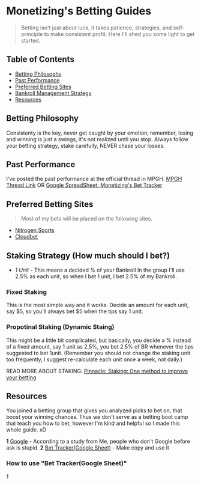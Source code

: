 # Monetizing's Betting Guides
> Betting isn't just about luck, it takes patience, strategies, and self-principle to make consistent profit. Here I'll shed you some light to get started.

## Table of Contents
- [Betting Philosophy](#betting-philosophy)
- [Past Performance](#past-perfomance)
- [Preferred Betting Sites](#preferred-betting-sites)
- [Bankroll Management Strategy](#bankroll-management)
- [Resources](#resources)

## Betting Philosophy
Consistenty is the key, never get caught by your emotion, remember, losing and winning is just a swings, it's not realized until you stop. Always follow your betting strategy, stake carefully, NEVER chase your losses.

## Past Performance
I've posted the past performance at the official thread in MPGH. [MPGH Thread Link](http://www.mpgh.net/forum/showthread.php?t=1196531)
OR [Google SpreadSheet: Monetizing's Bet Tracker](https://docs.google.com/spreadsheets/d/13oCd8BKSnViK8hfYTdzMxwnoSjjkka3p62I37kr6CJE/pubhtml?gid=680716412&single=true)

## Preferred Betting Sites
> Most of my bets will be placed on the following sites.
- [Nitrogen Sports](https://nitrogensports.eu/r/1450811/)
- [Cloudbet](https://www.cloudbet.com/)

## Staking Strategy (How much should I bet?)
- *1 Unit* 	- This means a decided % of your Bankroll
In the group I'll use 2.5% as each unit, so when I bet 1 unit, I bet 2.5% of my Bankroll.

### Fixed Staking
This is the most simple way and it works. Decide an amount for each unit, say $5, so you'll always bet $5 when the tips say 1 unit.

### Propotinal Staking (Dynamic Staing)
This might be a little bit complicated, but basically, you decide a % instead of a fixed amount, say 1 unit as 2.5%, you bet 2.5% of BR whenever the tips suggested to bet 1unit.
(Remember you should not change the staking unit too frequently, I suggest re-calculate each unit once a week, not daily.)

READ MORE ABOUT STAKING: [Pinnacle: Staking: One method to improve your betting](https://www.pinnacle.com/en/betting-articles/betting-strategy/staking-one-method-to-improve-your-betting)

## Resources
You joined a betting group that gives you analyzed picks to bet on, that boost your winning chances. Thus we don't serve as a betting boot camp that teach you how to bet, however I'm kind and helpful so I made this whole guide. xD

**1** [Google](http://www.google.com/ncr) - According to a study from Me, people who don't Google before ask is stupid.
**2** [Bet Tracker(Google Sheet)](https://docs.google.com/spreadsheets/d/1CHth604CgeeaqUPsUhKAOXghzNAzM0GzWsQ1YrPlGE0/edit) - Make copy and use it

### How to use "Bet Tracker(Google Sheet)"

1 
